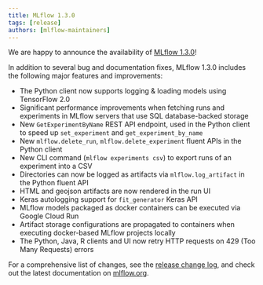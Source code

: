 ```yaml
---
title: MLflow 1.3.0
tags: [release]
authors: [mlflow-maintainers]
---
```


We are happy to announce the availability of [MLflow 1.3.0](https://github.com/mlflow/mlflow/releases/tag/v1.3.0)!

In addition to several bug and documentation fixes, MLflow 1.3.0 includes the following major features and improvements:

- The Python client now supports logging & loading models using TensorFlow 2.0
- Significant performance improvements when fetching runs and experiments in MLflow servers that use SQL database-backed storage
- New `GetExperimentByName` REST API endpoint, used in the Python client to speed up `set_experiment` and `get_experiment_by_name`
- New `mlflow.delete_run`, `mlflow.delete_experiment` fluent APIs in the Python client
- New CLI command (`mlflow experiments csv`) to export runs of an experiment into a CSV
- Directories can now be logged as artifacts via `mlflow.log_artifact` in the Python fluent API
- HTML and geojson artifacts are now rendered in the run UI
- Keras autologging support for `fit_generator` Keras API
- MLflow models packaged as docker containers can be executed via Google Cloud Run
- Artifact storage configurations are propagated to containers when executing docker-based MLflow projects locally
- The Python, Java, R clients and UI now retry HTTP requests on 429 (Too Many Requests) errors

For a comprehensive list of changes, see the [release change log](https://github.com/mlflow/mlflow/releases/tag/v1.3.0), and check out the latest documentation on [mlflow.org](http://mlflow.org/).
